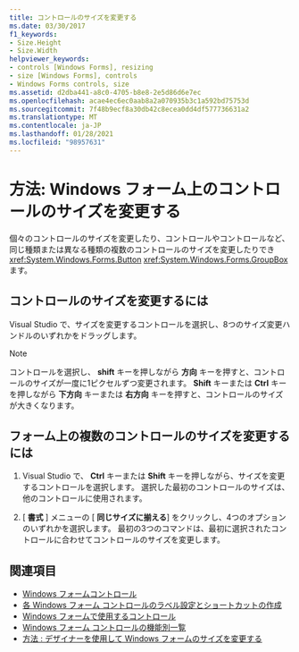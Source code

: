 ```yaml
---
title: コントロールのサイズを変更する
ms.date: 03/30/2017
f1_keywords:
- Size.Height
- Size.Width
helpviewer_keywords:
- controls [Windows Forms], resizing
- size [Windows Forms], controls
- Windows Forms controls, size
ms.assetid: d2dba441-a8c0-4705-b8e8-2e5d86d6e7ec
ms.openlocfilehash: acae4ec6ec0aab8a2a070935b3c1a592bd75753d
ms.sourcegitcommit: 7f48b9ecf8a30db42c8ecea0dd4df577736631a2
ms.translationtype: MT
ms.contentlocale: ja-JP
ms.lasthandoff: 01/28/2021
ms.locfileid: "98957631"
---
```

# <a name="how-to-resize-controls-on-windows-forms"></a>方法: Windows フォーム上のコントロールのサイズを変更する

個々のコントロールのサイズを変更したり、コントロールやコントロールなど、同じ種類または異なる種類の複数のコントロールのサイズを変更したりでき <xref:System.Windows.Forms.Button> <xref:System.Windows.Forms.GroupBox> ます。

## <a name="to-resize-a-control"></a>コントロールのサイズを変更するには

Visual Studio で、サイズを変更するコントロールを選択し、8つのサイズ変更ハンドルのいずれかをドラッグします。

> [!NOTE]
> コントロールを選択し、 **shift** キーを押しながら **方向** キーを押すと、コントロールのサイズが一度に1ピクセルずつ変更されます。 **Shift** キーまたは **Ctrl** キーを押しながら **下方向** キーまたは **右方向** キーを押すと、コントロールのサイズが大きくなります。

## <a name="to-resize-multiple-controls-on-a-form"></a>フォーム上の複数のコントロールのサイズを変更するには

1. Visual Studio で、 **Ctrl** キーまたは **Shift** キーを押しながら、サイズを変更するコントロールを選択します。 選択した最初のコントロールのサイズは、他のコントロールに使用されます。

2. [ **書式** ] メニューの [ **同じサイズに揃える**] をクリックし、4つのオプションのいずれかを選択します。 最初の3つのコマンドは、最初に選択されたコントロールに合わせてコントロールのサイズを変更します。

## <a name="see-also"></a>関連項目

- [Windows フォームコントロール](index.md)
- [各 Windows フォーム コントロールのラベル設定とショートカットの作成](labeling-individual-windows-forms-controls-and-providing-shortcuts-to-them.md)
- [Windows フォームで使用するコントロール](controls-to-use-on-windows-forms.md)
- [Windows フォーム コントロールの機能別一覧](windows-forms-controls-by-function.md)
- [方法 : デザイナーを使用して Windows フォームのサイズを変更する](/previous-versions/visualstudio/visual-studio-2010/37k2zkwx(v=vs.100))
